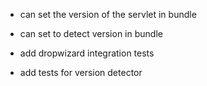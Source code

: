- can set the version of the servlet in bundle
- can set to detect version in bundle
- add dropwizard integration tests

- add tests for version detector
